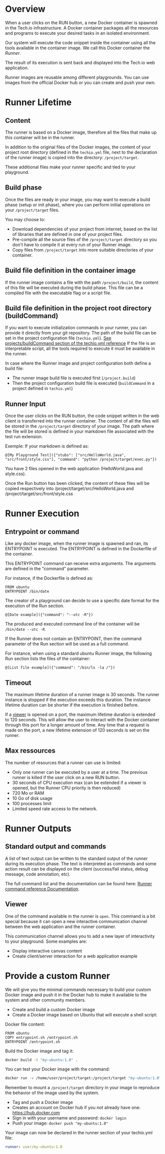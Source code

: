 # Overview
When a user clicks on the RUN button, a new Docker container is spawned in the Tech.io infrastructure. A Docker container packages all the resources and programs to execute your desired tasks in an isolated environment.

Our system will execute the code snippet inside the container using all the tools available in the container image. We call this Docker container the *Runner*.

The result of its execution is sent back and displayed into the Tech.io web application.

Runner images are reusable among different playgrounds. You can use images from the official Docker hub or you can create and push your own.


# Runner Lifetime

## Content
The runner is based on a Docker image, therefore all the files that make up this container will be in the runner.

In addition to the original files of the Docker images, the content of your project root directory (defined in the `techio.yml` file, next to the declaration of the runner image) is copied into the directory: `/project/target`.

These additional files make your runner specific and tied to your playground.

## Build phase
Once the files are ready in your image, you may want to execute a build phase (setup or init phase), where you can perform initial operations on your `/project/target` files.

You may choose to:
- Download dependencies of your project from internet, based on the list of libraries that are defined in one of your project files.
- Pre-compile all the source files of the `/project/target` directory so you don't have to compile it at every run of your Runner image.
- Copy files from `/project/target` into more suitable directories of your container.

## Build file definition in the container image
If the runner image contains a file with the path `/project/build`, the content of this file will be executed during the build phase. This file can be a compiled file with the executable flag or a script file.

## Build file definition in the project root directory (buildCommand)
If you want to execute initialization commands in your runner, you can provide it directly from your git repository. The path of the build file can be set in the project configuration file (`techio.yml`).
[See projects/buildCommand section of the techio.yml reference](/playgrounds/408/tech-io-documentation/content/techio-yml)
If the file is an interpretable script, all the tools required to execute it must be available in the runner.

In case where the Runner image and project configuration both define a build file:
- The runner image build file is executed first (`/project.build`)
- Then the project configuration build file is executed (`buildCommand` in a project defined in `techio.yml`)


## Runner Input
Once the user clicks on the RUN button, the code snippet written in the web client is transferred into the runner container.
The content of all the files will be stored in the `/project/target` directory of your image.
The path where the file will be stored is defined in your markdown file associated with the test run extension.

Exemple: If your markdown is defined as:
```
@[My Playground Test]({"stubs": ["src/HelloWorld.java", "src/front/style.css"], "command": "python /project/target/exec.py"})
```

You have 2 files opened in the web application (HelloWorld.java and style.css).

Once the Run button has been clicked, the content of these files will be copied respectively into /project/target/src/HelloWorld.java and /project/target/src/front/style.css


# Runner Execution
## Entrypoint or command
Like any docker image, when the runner image is spawned and ran, its ENTRYPOINT is executed. The ENTRYPOINT is defined in the Dockerfile of the container.

This ENTRYPOINT command can receive extra arguments. The arguments are defined in the "command" parameter.

For instance, if the Dockerfile is defined as:
```
FROM ubuntu
ENTRYPOINT /bin/date
```

The creator of a playground can decide to use a specific date format for the execution of the Run section.
```
@[Date example]({"command": "--utc -R"})
```

The produced and executed command line of the container will be `/bin/date --utc -R`.

If the Runner does not contain an ENTRYPOINT, then the command parameter of the Run section will be used as a full command.

For instance, when using a standard ubuntu Runner image, the following Run section lists the files of the container:

```
@[List file example]({"command": "/bin/ls -la /"})
```

## Timeout
The maximum lifetime duration of a runner image is 30 seconds. The runner instance is stopped if the execution exceeds this duration. The instance lifetime duration can be shorter if the execution is finished before.

If a [viewer](/playgrounds/408/tech-io-documentation/content/open) is opened on a port, the maximum lifetime duration is extended to 120 seconds. This will allow the user to interact with the Docker container through this port for a longer amount of time. Any time that a request is made on the port, a new lifetime extension of 120 seconds is set on the runner.

## Max ressources
The number of resources that a runner can use is limited:
- Only one runner can be executed by a user at a time. The previous runner is killed if the user click on a new RUN button.
- 30 seconds of CPU execution max (can be extended if a viewer is opened, but the Runner CPU priority is then reduced)
- 720 Mo or RAM
- 10 Go of disk usage
- 100 processes limit
- Limited speed rate access to the network.


# Runner Outputs
## Standard output and commands
A list of text output can be written to the standard output of the runner during its execution phase. The text is interpreted as commands and some action result can be displayed on the client (success/fail status, debug message, code annotation, etc).

The full command list and the documentation can be found here: [Runner command reference Documentation](/408/tech-io-documentation/content/runner-commands).

## Viewer
One of the command available in the runner is `open`. This command is a bit special because it can open a new interactive communication channel between the web application and the runner container.

This communication channel allows you to add a new layer of interactivity to your playground. Some examples are:
- Display interactive canvas content
- Create client/server interaction for a web application example


# Provide a custom Runner
We will give you the minimal commands necessary to build your custom Docker image and push it in the Docker hub to make it available to the system and other community members.

- Create and build a custom Docker image
- Create a Docker image based on Ubuntu that will execute a shell script:

Docker file content:

```
FROM ubuntu
COPY entrypoint.sh /entrypoint.sh
ENTRYPOINT /entrypoint.sh
```

Build the Docker image and tag it:

```bash
docker build -t "my-ubuntu:1.0" .
```

You can test your Docker image with the command:

```bash
docker run -v /home/user/project/target:/project/target "my-ubuntu:1.0" [COMMAND]
```

Remember to mount a `/project/target` directory in your image to reproduce the behavior of the image used by the system.

- Tag and push a Docker image
- Creates an account on Docker hub if you not already have one: https://hub.docker.com
- Sign in with your username and password: `docker login`
- Push your image: `docker push "my-ubuntu:1.0"`

Your image can now be declared in the runner section of your techio.yml file:

```yml
runner: user/my-ubuntu:1.0
```
